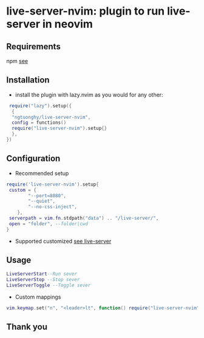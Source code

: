# live-server-nvim: plugin to run live-server in neovim

## Requirements

<p>npm <a href="https://www.npmjs.com/" target="_blank">see</a></p>

## Installation

- install the plugin with lazy.nvim as you would for any other:

```lua
 require("lazy").setup({
  {
  "ngtuonghy/live-server-nvim",
  config = functions()
  require("live-server-nvim").setup{}
  },
})
```

## Configuration

- Recommended setup

```lua
require('live-server-nvim').setup{
 custom = {
        "--port=8080",
        "--quiet",
        "--no-css-inject",
    },
 serverpath = vim.fn.stdpath("data") .. "/live-server/",
 open = "folder", --folder|cwd
}

```

- Supported customized
  [see live-server](https://github.com/tapio/live-server#usage-from-command-line)

## Usage

```lua
LiveServerStart--Run sever
LiveServerStop --Stop sever
LiveServerToggle --Toggle sever
```

- Custom mappings

```lua
vim.keymap.set("n", "<leader>lt", function() require("live-server-nvim").toggle() end)
```

## Thank you
